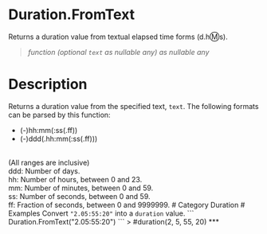 # Duration.FromText
Returns a duration value from textual elapsed time forms (d.h:m:s).
> _function (optional <code>text</code> as nullable any) as nullable any_

# Description 
Returns a duration value from the specified text, <code>text</code>. The following formats can be parsed by this function: 
 <ul>
        <li>(-)hh:mm(:ss(.ff)) </li>
        <li>(-)ddd(.hh:mm(:ss(.ff))) </li>
 </ul>
        <br>
        (All ranges are inclusive)<br>
        ddd: Number of days.<br>
        hh: Number of hours, between 0 and 23.<br>
        mm: Number of minutes, between 0 and 59.<br>
        ss: Number of seconds, between 0 and 59.<br>
        ff: Fraction of seconds, between 0 and 9999999.
# Category 
Duration
# Examples 
Convert <code>"2.05:55:20"</code> into a <code>duration</code> value.
```
Duration.FromText("2.05:55:20")
```
> #duration(2, 5, 55, 20)
***
